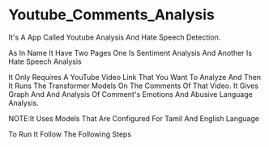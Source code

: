 # Youtube_Comments_Analysis
It's A App Called Youtube Analysis And Hate Speech Detection.

As In Name It Have Two Pages One Is Sentiment Analysis And Another Is Hate Speech Analysis


It Only Requires A YouTube Video Link That You Want To Analyze And Then It Runs The Transformer Models On The Comments Of That Video. It Gives Graph And And Analysis Of Comment's Emotions And Abusive Language Analysis.

NOTE:It Uses Models That Are Configured For Tamil And English Language

To Run It Follow The Following Steps
